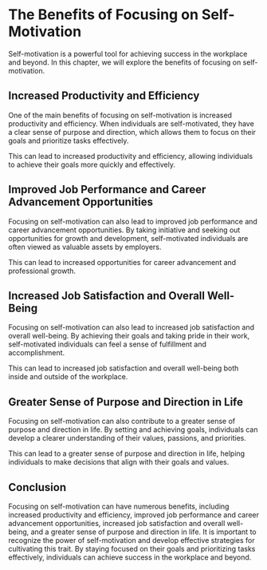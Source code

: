The Benefits of Focusing on Self-Motivation
==================================================================================================

Self-motivation is a powerful tool for achieving success in the workplace and beyond. In this chapter, we will explore the benefits of focusing on self-motivation.

Increased Productivity and Efficiency
-------------------------------------

One of the main benefits of focusing on self-motivation is increased productivity and efficiency. When individuals are self-motivated, they have a clear sense of purpose and direction, which allows them to focus on their goals and prioritize tasks effectively.

This can lead to increased productivity and efficiency, allowing individuals to achieve their goals more quickly and effectively.

Improved Job Performance and Career Advancement Opportunities
-------------------------------------------------------------

Focusing on self-motivation can also lead to improved job performance and career advancement opportunities. By taking initiative and seeking out opportunities for growth and development, self-motivated individuals are often viewed as valuable assets by employers.

This can lead to increased opportunities for career advancement and professional growth.

Increased Job Satisfaction and Overall Well-Being
-------------------------------------------------

Focusing on self-motivation can also lead to increased job satisfaction and overall well-being. By achieving their goals and taking pride in their work, self-motivated individuals can feel a sense of fulfillment and accomplishment.

This can lead to increased job satisfaction and overall well-being both inside and outside of the workplace.

Greater Sense of Purpose and Direction in Life
----------------------------------------------

Focusing on self-motivation can also contribute to a greater sense of purpose and direction in life. By setting and achieving goals, individuals can develop a clearer understanding of their values, passions, and priorities.

This can lead to a greater sense of purpose and direction in life, helping individuals to make decisions that align with their goals and values.

Conclusion
----------

Focusing on self-motivation can have numerous benefits, including increased productivity and efficiency, improved job performance and career advancement opportunities, increased job satisfaction and overall well-being, and a greater sense of purpose and direction in life. It is important to recognize the power of self-motivation and develop effective strategies for cultivating this trait. By staying focused on their goals and prioritizing tasks effectively, individuals can achieve success in the workplace and beyond.
